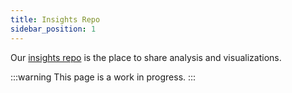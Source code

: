 ```yaml
---
title: Insights Repo
sidebar_position: 1
---
```


Our [insights repo](https://github.com/opensource-observer/insights) is the place to share analysis and visualizations.

:::warning
This page is a work in progress.
:::
